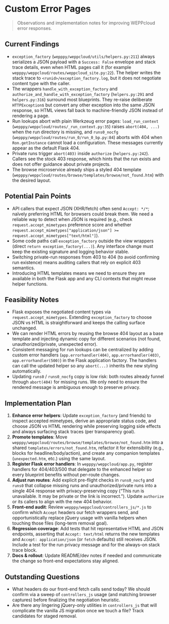 # Custom Error Pages
> Observations and implementation notes for improving WEPPcloud error responses.

## Current Findings
- `exception_factory` (`wepppy/weppcloud/utils/helpers.py:211`) always serializes a JSON payload with a `Success: False` envelope and stack trace details, even when HTML pages call it (for example `wepppy/weppcloud/routes/weppcloud_site.py:22`). The helper writes the stack trace to `<runid>/exception_factory.log`, but it does not negotiate content type with the caller.
- The wrappers `handle_with_exception_factory` and `authorize_and_handle_with_exception_factory` (`helpers.py:291` and `helpers.py:316`) surround most blueprints. They re-raise deliberate `HTTPException`s but convert any other exception into the same JSON response, so HTML views fall back to machine-friendly JSON instead of rendering a page.
- Run lookups abort with plain Werkzeug error pages: `load_run_context` (`wepppy/weppcloud/routes/_run_context.py:35`) raises `abort(404, ...)` when the run directory is missing, and `runs0_nocfg` (`wepppy/weppcloud/routes/run_0/run_0_bp.py:84`) aborts with 404 when `Ron.getInstance` cannot load a configuration. These messages currently appear as the default Flask 404.
- Private runs trigger `abort(403)` inside `authorize` (`helpers.py:242`). Callers see the stock 403 response, which hints that the run exists and does not offer guidance about private projects.
- The browse microservice already ships a styled 404 template (`wepppy/weppcloud/routes/browse/templates/browse/not_found.htm`) with the desired layout.

## Potential Pain Points
- API callers that expect JSON (XHR/fetch) often send `Accept: */*`; naïvely preferring HTML for browsers could break them. We need a reliable way to detect when JSON is required (e.g., check `request.accept_mimetypes` preference score and whether `request.accept_mimetypes["application/json"] >= request.accept_mimetypes["text/html"]`).
- Some code paths call `exception_factory` outside the view wrappers (direct `return exception_factory(...)`). Any interface change must keep the existing signature and logging behavior stable.
- Switching private-run responses from 403 to 404 (to avoid confirming run existence) means auditing callers that rely on explicit 403 semantics.
- Introducing HTML templates means we need to ensure they are available in both the Flask app and any CLI contexts that might reuse helper functions.

## Feasibility Notes
- Flask exposes the negotiated content types via `request.accept_mimetypes`. Extending `exception_factory` to choose JSON vs HTML is straightforward and keeps the calling surface unchanged.
- We can render HTML errors by reusing the browse 404 layout as a base template and injecting dynamic copy for different scenarios (not found, unauthorized/private, unexpected error).
- Consistent messaging for run lookups can be centralized by adding custom error handlers (`app.errorhandler(404)`, `app.errorhandler(403)`, `app.errorhandler(500)`) in the Flask application factory. The handlers can call the updated helper so any `abort(...)` inherits the new styling automatically.
- Updating `runs0` / `runs0_nocfg` copy is low risk: both routes already funnel through `abort(404)` for missing runs. We only need to ensure the rendered message is ambiguous enough to preserve privacy.

## Implementation Plan
1. **Enhance error helpers**: Update `exception_factory` (and friends) to inspect accepted mimetypes, derive an appropriate status code, and choose JSON vs HTML rendering while preserving logging side effects and always surfacing stack traces (per transparency goal).
2. **Promote templates**: Move `wepppy/weppcloud/routes/browse/templates/browse/not_found.htm` into a shared `templates/errors/not_found.htm`, refactor it for extensibility (e.g., blocks for headline/body/action), and create any companion templates (`unexpected.htm`, etc.) using the same layout.
3. **Register Flask error handlers**: In `wepppy/weppcloud/app.py`, register handlers for 404/403/500 that delegate to the enhanced helper so every blueprint benefits without per-route changes.
4. **Adjust run routes**: Add explicit pre-flight checks in `runs0_nocfg` and `runs0` that collapse missing runs and unauthorized/private runs into a single 404 response with privacy-preserving copy (“This run is unavailable. It may be private or the link is incorrect.”). Update `authorize` or its callers to align with the new 404 behavior.
5. **Front-end audit**: Review `wepppy/weppcloud/controllers_js/*.js` to confirm which `Accept` headers our fetch wrappers send, and opportunistically replace jQuery usage with vanilla helpers when touching those files (long-term removal goal).
6. **Regression coverage**: Add tests that hit representative HTML and JSON endpoints, asserting that `Accept: text/html` returns the new templates and `Accept: application/json` (or `fetch` defaults) still receives JSON. Include a test for the run privacy message and for the always-on stack trace block.
7. **Docs & rollout**: Update README/dev notes if needed and communicate the change so front-end expectations stay aligned.

## Outstanding Questions
- What headers do our front-end fetch calls send today? We should confirm via a sweep of `controllers_js` usage (and matching browser captures) before finalizing the negotiation heuristic.
- Are there any lingering jQuery-only utilities in `controllers_js` that will complicate the vanilla JS migration once we touch a file? Track candidates for staged removal.
